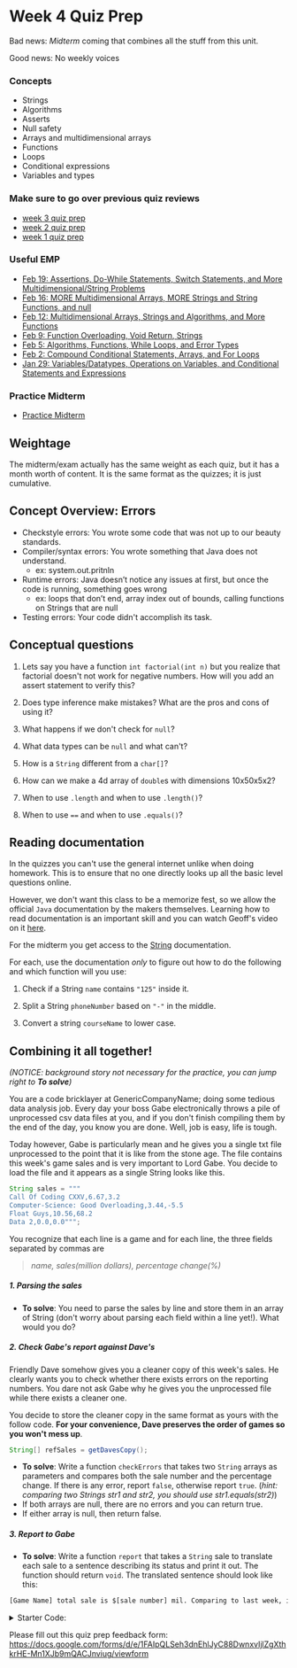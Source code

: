 # Week 4 Quiz Prep

Bad news: *Midterm* coming that combines all the stuff from this unit.

Good news: No weekly voices

### Concepts

* Strings
* Algorithms
* Asserts
* Null safety
* Arrays and multidimensional arrays
* Functions
* Loops
* Conditional expressions
* Variables and types

### Make sure to go over previous quiz reviews

* [week 3 quiz prep](https://github.com/ranchncarrots/CS125QuizPrepSpring21/blob/main/week3/QuizPrep.md)
* [week 2 quiz prep](https://github.com/ranchncarrots/CS125QuizPrepSpring21/blob/main/week2/quizPrep.md)
* [week 1 quiz prep](https://github.com/ranchncarrots/CS125QuizPrepSpring21/blob/main/week1/quizPrep.md)

### Useful EMP

* [Feb 19: Assertions, Do-While Statements, Switch Statements, and More Multidimensional/String Problems](https://cs199emp.netlify.app/dist/s21/2021-02-19.html)
* [Feb 16: MORE Multidimensional Arrays, MORE Strings and String Functions, and null](https://cs199emp.netlify.app/dist/s21/2021-02-16.html)
* [Feb 12: Multidimensional Arrays, Strings and Algorithms, and More Functions ](https://cs199emp.netlify.app/dist/s21/2021-02-12.html)
* [Feb 9: Function Overloading, Void Return, Strings](https://cs199emp.netlify.app/dist/s21/2021-02-09.html)
* [Feb 5: Algorithms, Functions, While Loops, and Error Types](https://cs199emp.netlify.app/dist/s21/2021-02-05.html)
* [Feb 2: Compound Conditional Statements, Arrays, and For Loops](https://cs199emp.netlify.app/dist/s21/2021-02-02.html)
* [Jan 29: Variables/Datatypes, Operations on Variables, and Conditional Statements and Expressions](https://cs199emp.netlify.app/dist/s21/2021-01-29.html)

### Practice Midterm
* [Practice Midterm](https://cs125.cs.illinois.edu/quizzes/)

## Weightage

The midterm/exam actually has the same weight as each quiz, but it has a month worth of content. It is the same format as the quizzes; it is just cumulative. 

## Concept Overview: Errors 
* Checkstyle errors: You wrote some code that was not up to our beauty standards.
* Compiler/syntax errors: You wrote something that Java does not understand. 
  * ex: system.out.pritnln
* Runtime errors: Java doesn’t notice any issues at first, but once the code is running, something goes wrong
  * ex: loops that don’t end, array index out of bounds, calling functions on Strings that are null
* Testing errors: Your code didn't accomplish its task.

## Conceptual questions 

1. Lets say you have a function `int factorial(int n)` but you realize that factorial doesn't not work for negative numbers. How will you add an assert statement to verify this?

2. Does type inference make mistakes? What are the pros and cons of using it?

3. What happens if we don't check for `null`? 

4. What data types can be `null` and what can't?

5. How is a `String` different from a `char[]`?

6. How can we make a 4d array of `double`s with dimensions 10x50x5x2?

7. When to use `.length` and when to use `.length()`?
8. When to use `==` and when to use `.equals()`? 

## Reading documentation

In the quizzes you can't use the general internet unlike when doing homework. This is to ensure that no one directly looks up all the basic level questions online. 

However, we don't want this class to be a memorize fest, so we allow the official `Java` documentation by the makers themselves. Learning how to read documentation is an important skill and you can watch Geoff's video on it [here](https://cs125.cs.illinois.edu/lessons/Spring2021/015_strings#strings-as-objects).

For the midterm you get access to the [String](https://docs.oracle.com/en/java/javase/14/docs/api/java.base/java/lang/String.html) documentation. 

For each, use the documentation _only_ to figure out how to do the following and which function will you use:

1. Check if a String `name` contains `"125"` inside it.

2. Split a String `phoneNumber` based on `"-"` in the middle.

3. Convert a string `courseName` to lower case.

## Combining it all together!

_(NOTICE: background story not necessary for the practice, you can jump right to **To solve**)_

You are a code bricklayer at GenericCompanyName; doing some tedious data analysis job. Every day your boss Gabe electronically throws a pile of unprocessed csv data files  at you, and if you don't finish compiling them by the end of the day, you know you are done. Well, job is easy, life  is tough.

Today however, Gabe is particularly mean and he gives you a single txt file unprocessed to the point that it is like from the stone age. The file contains this week's game sales and is very important to Lord Gabe. You decide to load the file and it appears as a single String looks like this.
```java
String sales = """
Call Of Coding CXXV,6.67,3.2
Computer-Science: Good Overloading,3.44,-5.5
Float Guys,10.56,68.2
Data 2,0.0,0.0""";
```
You recognize that each line is a game and for each line, the three fields separated by commas are

  > _name, sales(million dollars), percentage change(%)_

##### 1. Parsing the sales
 * **To solve**: You need to parse the sales by line and store them in an array of String (don't worry about parsing each field within a line yet!). What would you do?

##### 2. Check Gabe's report against Dave's 
Friendly Dave somehow gives you a cleaner copy of this week's sales. He clearly wants you to check whether there exists errors on the reporting numbers. You dare not ask Gabe why he gives you the unprocessed file while there exists a cleaner one.

You decide to store the cleaner copy in the same format as yours with the follow code. **For your convenience, Dave preserves the order of games so you won't mess up**.
```java
String[] refSales = getDavesCopy();
```
  * **To solve**: Write a function `checkErrors` that takes two `String` arrays as parameters and compares both the sale number and the percentage change. If there is any error, report `false`, otherwise report `true`.  (_hint: comparing two Strings str1 and str2, you should use str1.equals(str2)_)
   * If both arrays are null, there are no errors and you can return true. 
   * If either array is null, then return false. 


##### 3. Report to Gabe
  * **To solve**: Write a function `report` that takes a `String` sale to translate each sale to a sentence describing its status and print it out. The function should return `void`. The translated sentence should look like this:
  ```bash
  [Game Name] total sale is $[sale number] mil. Comparing to last week, it changes [percent change]%.
  ```

   <details>
   <summary>Starter Code:</summary>
   
   ```java
String sales = """
Call Of Coding CXXV,6.67,3.2
Computer-Science: Good Overloading,3.44,-5.5
Float Guys,10.56,68.2
Data 2,0.0,0.0""";

String[] parsedSales = sales.split("\n");
report(parsedSales[0]);
```
   </details>

Please fill out this quiz prep feedback form: https://docs.google.com/forms/d/e/1FAIpQLSeh3dnEhlJyC88DwnxvIjlZgXthkrHE-Mn1XJb9mQACJnviug/viewform 
